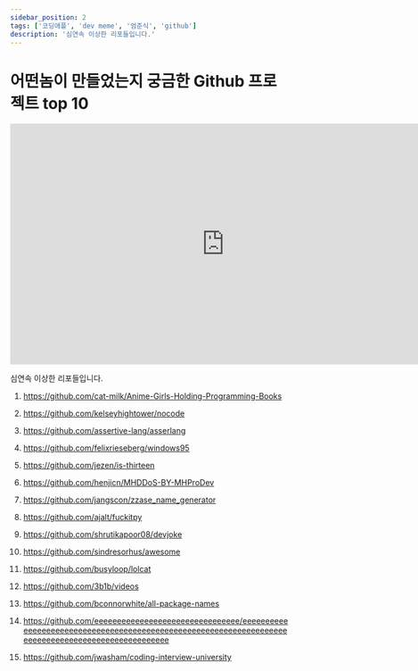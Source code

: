 ```yaml
---
sidebar_position: 2
tags: ['코딩애플', 'dev meme', '엄준식', 'github']
description: '심연속 이상한 리포들입니다.'
---
```


# 어떤놈이 만들었는지 궁금한 Github 프로젝트 top 10

<iframe width="768" height="432" src="https://www.youtube.com/embed/PddUhEmmreY" title="어떤놈이 만들었는지 궁금한 Github 프로젝트 top 10" frameborder="0" allow="accelerometer; autoplay; clipboard-write; encrypted-media; gyroscope; picture-in-picture; web-share" allowfullscreen></iframe>

심연속 이상한 리포들입니다.

1. https://github.com/cat-milk/Anime-Girls-Holding-Programming-Books

2. https://github.com/kelseyhightower/nocode

3. https://github.com/assertive-lang/asserlang

4. https://github.com/felixrieseberg/windows95

5. https://github.com/jezen/is-thirteen

6. https://github.com/henjicn/MHDDoS-BY-MHProDev

7. https://github.com/jangscon/zzase_name_generator

8. https://github.com/ajalt/fuckitpy

9. https://github.com/shrutikapoor08/devjoke

10. https://github.com/sindresorhus/awesome

11. https://github.com/busyloop/lolcat

12. https://github.com/3b1b/videos

13. https://github.com/bconnorwhite/all-package-names

14. https://github.com/eeeeeeeeeeeeeeeeeeeeeeeeeeeeeeee/eeeeeeeeeeeeeeeeeeeeeeeeeeeeeeeeeeeeeeeeeeeeeeeeeeeeeeeeeeeeeeeeeeeeeeeeeeeeeeeeeeeeeeeeeeeeeeeeeeee

15. https://github.com/jwasham/coding-interview-university
